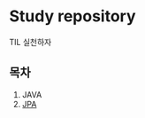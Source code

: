 # Study repository
TIL 실천하자
## 목차
1. JAVA
2. [JPA](https://github.com/oyatrij/myStudy/tree/main/JPA)
